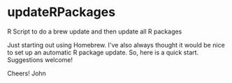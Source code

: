 # updateRPackages
R Script to do a brew update and then update all R packages

Just starting out using Homebrew. I've also always thought it would be nice to set up an automatic R package update. So, here is a quick start. Suggestions welcome!

Cheers!
John
